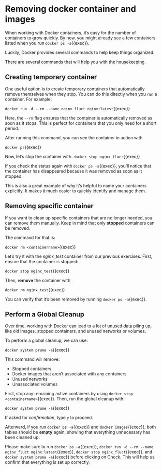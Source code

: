 # Removing docker container and images

When working with Docker containers, it’s easy for the number of containers to grow quickly. By now, you might already see a few containers listed when you run `docker ps -a`{{exec}}.

Luckily, Docker provides several commands to help keep things organized.

There are several commands that will help you with the housekeeping.

## Creating temporary container

One useful option is to create temporary containers that automatically remove themselves when they stop. You can do this directly when you `run` a container. For example:

`docker run -d --rm --name nginx_fluct nginx:latest`{{exec}}

Here, the `--rm` flag ensures that the container is automatically removed as soon as it stops. This is perfect for containers that you only need for a short period. 

After running this command, you can see the container in action with

`docker ps`{{exec}}

Now, let’s stop the container with: `docker stop nginx_fluct`{{exec}}

If you check the status again with `docker ps -a`{{exec}}, you’ll notice that the container has disappeared because it was removed as soon as it stopped.

This is also a great example of why it’s helpful to name your containers explicitly. It makes it much easier to quickly identify and manage them.


## Removing specific container

If you want to clean up specific containers that are no longer needed, you can remove them manually. Keep in mind that only **stopped** containers can be removed.

The command for that is:

`docker rm <containername>`{{exec}}

Let’s try it with the *nginx_test* container from our previous exercises. First, ensure that the container is stopped:

`docker stop nginx_test`{{exec}}

Then, **remove** the container with:

`docker rm nginx_test`{{exec}}

You can verify that it’s been removed by running `docker ps -a`{{exec}}.

## Perform a Global Cleanup

Over time, working with Docker can lead to a lot of unused data piling up, like old images, stopped containers, and unused networks or volumes.

To perform a global cleanup, we can use:

`docker system prune -a`{{exec}}

This command will remove:

* Stopped containers
* Docker images that aren’t associated with any containers
* Unused networks
* Unassociated volumes

First, stop any remaining active containers by using `docker stop <containername>`{{exec}}. Then, run the global cleanup with:

`docker system prune -a`{{exec}}

If asked for *confirmation*, type `y` to proceed.

Afterward, if you run `docker ps -a`{{exec}} and `docker images`{{exec}}, both tables should be **empty** again, showing that everything unnecessary has been cleaned up.

Please make sure to run `docker ps -a`{{exec}}, `docker run -d --rm --name nginx_fluct nginx:latest`{{exec}}, `docker stop nginx_fluct`{{exec}}, and `docker system prune -a`{{exec}} before clicking on Check. This will help us confirm that everything is set up correctly.
